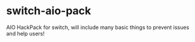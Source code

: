 # switch-aio-pack
AIO HackPack for switch, will include many basic things to prevent issues and help users!
